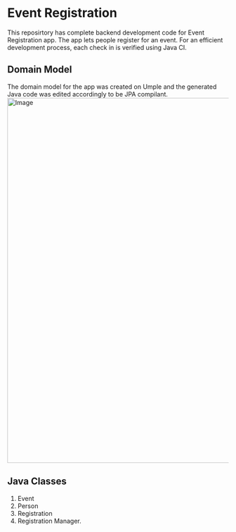 # Event Registration
This reposirtory has complete backend development code for Event Registration app. The app lets people register for an event. For an efficient development process, each check in is verified using Java CI. 

## Domain Model
The domain model for the app was created on Umple and the generated Java code was edited accordingly to be JPA compilant. 
<img width="829" alt="Image" src="https://user-images.githubusercontent.com/89951512/179479799-b634c430-1ceb-4d74-9e48-db2154a732ef.png">

## Java Classes

1. Event 
2. Person
3. Registration
4. Registration Manager.
